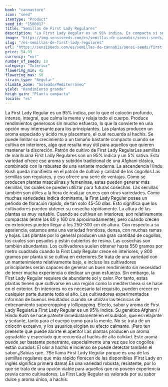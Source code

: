 ```yaml
---
book: "cannastore"
icon: "seed"
itemtype: "Product"
seed_id: "1500017"
title: "Semillas de First Lady Regulares"
description: "La First Lady Regular es un 95% indica. Es compacta si se cultiva en interior, adecuada para principiantes. El aroma es especiado, herbal, como el hachís."
image: "https://img.sensiseeds.com/es/semillas-de-cannabis/sensi-seeds/first-lady-image.png"
slug: "/es-semillas-de-first-lady-regulares"
url: "https://sensiseeds.com/es/semillas-de-cannabis/sensi-seeds/first-lady?a_aid=cannastore"
price: 54.99
currency: "eur"
number_of_seeds: 10
category: "Interior"
flowering_min: 45
flowering_max: 50
strain_type: "Regular"
climate_zone: "Soleado/Mediterráneo"
yield: "Rendimiento grande"
heigh_gain: "Planta compacta"
locale: "es"
---
```

La First Lady Regular es un 95% indica, por lo que el colocón profundo, intenso, integral, que calma la mente y relaja todo el cuerpo. Produce rendimientos generosos sin mucho esfuerzo, lo que la convierte en una opción muy interesante para los principiantes. Las plantas producen un aroma especiado y ácido muy placentero, el cual recuerda al hachís. Se puede limitar su crecimiento a un tamaño bastante compacto cuando se cultiva en interiores, algo que resulta muy útil para aquellos que quieren mantener la discreción. Patrón de cultivo de First Lady RegularLas semillas de marihuana First Lady Regulares son un 95% indica y un 5% sativa. Esta variedad ofrece ese aroma y subidón tradicional de una Afghani clásica, combinado con la robustez de una variante moderna. La ascendencia Hindu Kush queda manifiesta en el patrón de cultivo y calidad de los cogollos.Las semillas son regulares, y eso ofrece una serie de ventajas. Como se producen plantas masculinas y femeninas, estas pueden generar más semillas, las cuales se pueden utilizar para futuras cosechas. Las semillas también son útiles a la hora de realizar cruces con otras variedades. Como muchas variedades indica dominante, la First Lady Regular posee un periodo de floración rápido, de tan solo 45-50 días. Esto significa que los cultivadores pueden obtener su cosecha rápidamente. La altura de las plantas es muy variable. Cuando se cultivan en interiores, son relativamente compactas (entre los 80 y 160 cm aproximadamente), pero cuando crecen en exteriores pueden llegar a los 250-300 cm de altura. Con respecto a su apariencia, estamos ante una variedad frondosa, densa, con muchas ramas y hojas. Las plantas por lo general producen una gran cantidad de cogollos, los cuales son pesados y están cubiertos de resina. Las cosechas son también abundantes. Los cultivadores suelen obtener hasta 550 gramos por metro cuadrado cuando la First Lady Regular crece en interiores, y 800 gramos por planta si se cultiva en exteriores.Se trata de una variedad con un mantenimiento relativamente bajo, e incluso los cultivadores principiantes serán capaces de generar un buen rendimiento sin necesidad de tener mucha experiencia o dedicar un gran esfuerzo. Sin embargo, la First Lady Regular requiere de abundante sol y calor. Por tanto, estas plantas tienen que cultivarse en una región como la mediterránea si se hace en el exterior. En interiores no es necesario tal requisito, pueden crecer en cualquier parte durante todo el año. Los cultivadores experimentados informan de buenos resultados cuando se utilizan las técnicas de entrenamiento supercropping y lollipopping. Efecto, sabor y aroma de First Lady RegularLa First Lady Regular es un 95% indica. Su genética Afghani / Hindu Kush se hace patente inmediatamente en el subidón, que es relajante y sedante, tanto para el cuerpo como para la mente. No se trata de un colocón excesivo, y los usuarios elogian su efecto calmante. ¡Pero ten presente que puede abrirte el apetito! Las plantas producen un aroma agradable y especiado que recuerda al hachís de alta calidad. Este aroma puede ser bastante penetrante, especialmente una vez que los cogollos están curados. El olor a hachís e incienso se puede detectar también el sabor.¿Sabías que…?Se llama First Lady Regular porque es una de las semillas regulares que más rápido florecen de las disponibles (First Lady en inglés significa primera dama).Es una variedad robusta, resistente, por lo que se trata de una opción viable para aquellos que no poseen experiencia previa como cultivadores. La First Lady Regular es valorada por su sabor dulce y aroma único, a hachís.
